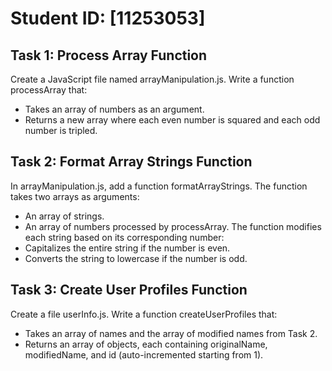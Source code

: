 # Student ID: [11253053]

## Task 1: Process Array Function

Create a JavaScript file named arrayManipulation.js. Write a function processArray that:
- Takes an array of numbers as an argument.
- Returns a new array where each even number is squared and each odd number is tripled.

## Task 2: Format Array Strings Function

In arrayManipulation.js, add a function formatArrayStrings. The function takes two arrays as arguments:
- An array of strings.
- An array of numbers processed by processArray.
The function modifies each string based on its corresponding number:
- Capitalizes the entire string if the number is even.
- Converts the string to lowercase if the number is odd.

## Task 3: Create User Profiles Function

Create a file userInfo.js. Write a function createUserProfiles that:
- Takes an array of names and the array of modified names from Task 2.
- Returns an array of objects, each containing originalName, modifiedName, and id (auto-incremented starting from 1).



 